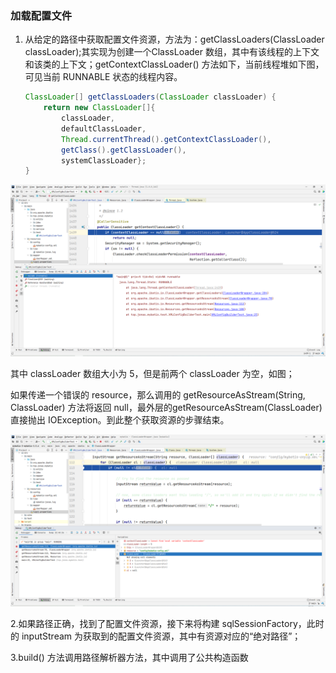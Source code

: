 ### 加载配置文件

1. 从给定的路径中获取配置文件资源，方法为：getClassLoaders(ClassLoader classLoader);其实现为创建一个ClassLoader 数组，其中有该线程的上下文和该类的上下文；getContextClassLoader() 方法如下，当前线程堆如下图，可见当前 RUNNABLE 状态的线程内容。

   ~~~java
   ClassLoader[] getClassLoaders(ClassLoader classLoader) {
       return new ClassLoader[]{
           classLoader,
           defaultClassLoader,
           Thread.currentThread().getContextClassLoader(),
           getClass().getClassLoader(),
           systemClassLoader};
   }
   ~~~

<img src=img/getContextClassLoader.png />



其中 classLoader 数组大小为 5，但是前两个 classLoader 为空，如图；

如果传递一个错误的 resource，那么调用的 getResourceAsStream(String, ClassLoader) 方法将返回 null，最外层的getResourceAsStream(ClassLoader) 直接抛出 IOException。到此整个获取资源的步骤结束。

<img src=img/getClassLoader.png />



2.如果路径正确，找到了配置文件资源，接下来将构建 sqlSessionFactory，此时的 inputStream 为获取到的配置文件资源，其中有资源对应的“绝对路径”；

3.build() 方法调用路径解析器方法，其中调用了公共构造函数







